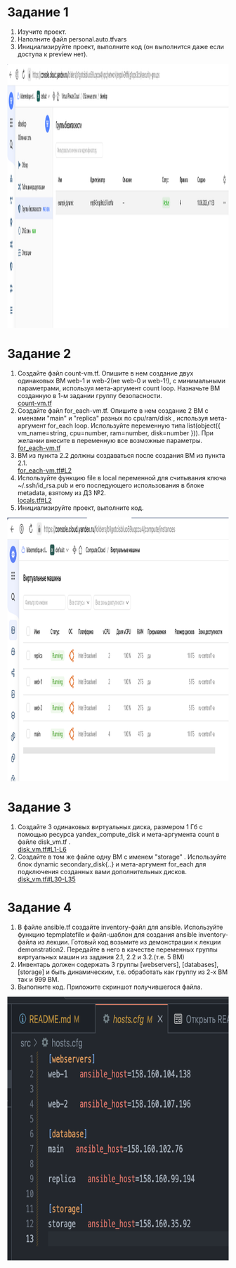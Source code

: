# Задание 1
1. Изучите проект.
2. Наполните файл personal.auto.tfvars
3. Инициализируйте проект, выполните код (он выполнится даже если доступа к preview нет).

<p align="center">
  <img width="1200" height="600" src="./Screenshots/1.png">
</p>

# Задание 2
1. Создайте файл count-vm.tf. Опишите в нем создание двух одинаковых ВМ web-1 и web-2(не web-0 и web-1!), с минимальными параметрами, используя мета-аргумент count loop. Назначьте ВМ созданную в 1-м задании группу безопасности.  
[count-vm.tf](https://github.com/kibernetiq/devops-netology/blob/terraform-03/src/count-vm.tf)
2. Создайте файл for_each-vm.tf. Опишите в нем создание 2 ВМ с именами "main" и "replica" разных по cpu/ram/disk , используя мета-аргумент for_each loop. Используйте переменную типа list(object({ vm_name=string, cpu=number, ram=number, disk=number })). При желании внесите в переменную все возможные параметры.  
[for_each-vm.tf](https://github.com/kibernetiq/devops-netology/blob/terraform-03/src/for_each-vm.tf)
3. ВМ из пункта 2.2 должны создаваться после создания ВМ из пункта 2.1.  
[for_each-vm.tf#L2](https://github.com/kibernetiq/devops-netology/blob/terraform-03/src/for_each-vm.tf#L2)
4. Используйте функцию file в local переменной для считывания ключа ~/.ssh/id_rsa.pub и его последующего использования в блоке metadata, взятому из ДЗ №2.  
[locals.tf#L2](https://github.com/kibernetiq/devops-netology/blob/terraform-03/src/locals.tf#L2)
5. Инициализируйте проект, выполните код.  
<p align="center">
  <img width="1200" height="600" src="./Screenshots/2.png">
</p>

# Задание 3
1. Создайте 3 одинаковых виртуальных диска, размером 1 Гб с помощью ресурса yandex_compute_disk и мета-аргумента count в файле disk_vm.tf .  
[disk_vm.tf#L1-L6](https://github.com/kibernetiq/devops-netology/blob/terraform-03/src/disk_vm.tf#L1-L6)
2. Создайте в том же файле одну ВМ c именем "storage" . Используйте блок dynamic secondary_disk{..} и мета-аргумент for_each для подключения созданных вами дополнительных дисков.  
[disk_vm.tf#L30-L35](https://github.com/kibernetiq/devops-netology/blob/terraform-03/src/disk_vm.tf#L30-L35)

# Задание 4
1. В файле ansible.tf создайте inventory-файл для ansible. Используйте функцию tepmplatefile и файл-шаблон для создания ansible inventory-файла из лекции. Готовый код возьмите из демонстрации к лекции demonstration2. Передайте в него в качестве переменных группы виртуальных машин из задания 2.1, 2.2 и 3.2.(т.е. 5 ВМ)
2. Инвентарь должен содержать 3 группы [webservers], [databases], [storage] и быть динамическим, т.е. обработать как группу из 2-х ВМ так и 999 ВМ.
3. Выполните код. Приложите скриншот получившегося файла.
<p align="center">
  <img width="1200" height="600" src="./Screenshots/3.png">
</p>
